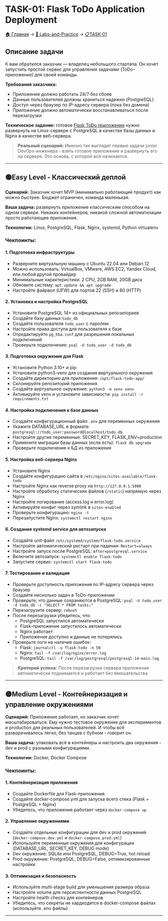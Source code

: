 # TASK-01: Flask ToDo Application Deployment

[🏠 Главная](../../README.md) → [🎯 Labs-and-Practice](../../README.md#-labs-and-practice) → [📋TASK-01](README.md)

## Описание задачи

К вам обратился заказчик — владелец небольшого стартапа. Он хочет запустить простой сервис для управления задачами (ToDo-приложение) для своей команды.

**Требования заказчика:**
- Приложение должно работать 24/7 без сбоев
- Данные пользователей должны храниться надежно (PostgreSQL)
- Доступ через браузер по IP-адресу сервера (пока без домена)
- Приложение должно автоматически восстанавливаться после перезагрузки

**Техническое задание:** готовое [Flask ToDo приложение](https://github.com/mistermedved01/flask-todo-app) нужно развернуть на Linux-сервере с PostgreSQL в качестве базы данных и Nginx в качестве веб-сервера.

> **Реальный сценарий:** Именно так выглядят первые задачи junior DevOps-инженера - взять готовое приложение и развернуть его на сервере. Это основа, с которой всё начинается.

---

## 🟢Easy Level - Классический деплой
**Сценарий:** Заказчик хочет MVP (минимально работающий продукт) как можно быстрее. Бюджет ограничен, команда маленькая.

**Ваша задача:** развернуть приложение классическим способом на одном сервере. Никаких контейнеров, никакой сложной автоматизации просто работающее приложение.

**Технологии:** Linux, PostgreSQL, Flask, Nginx, systemd, Python virtualenv

### Чекпоинты:

#### 1. Подготовка инфраструктуры
- Разверните виртуальную машину с Ubuntu 22.04 или Debian 12
- Можно использовать: VirtualBox, VMware, AWS EC2, Yandex Cloud, или любой другой провайдер
- Минимальные характеристики: 2 CPU, 2GB RAM, 20GB диск
- Обновите систему: `apt update && apt upgrade`
- Настройте файрвол (UFW) для портов 22 (SSH) и 80 (HTTP)

#### 2. Установка и настройка PostgreSQL
- Установите PostgreSQL 14+ из официальных репозиториев
- Создайте базу данных `todo_db`
- Создайте пользователя `todo_user` с паролем
- Настройте права доступа для пользователя к базе
- Отредактируйте `pg_hba.conf` для разрешения локальных подключений
- Проверьте подключение: `psql -U todo_user -d todo_db`

#### 3. Подготовка окружения для Flask
- Установите Python 3.10+ и pip
- Установите python3-venv для создания виртуального окружения
- Создайте директорию для приложения: `/opt/flask-todo-app/`
- Склонируйте репозиторий приложения
- Создайте виртуальное окружение: `python3 -m venv venv`
- Активируйте venv и установите зависимости: `pip install -r requirements.txt`

#### 4. Настройка подключения к базе данных
- Создайте конфигурационный файл `.env` для переменных окружения
- Укажите DATABASE_URL в формате: `postgresql://todo_user:password@localhost/todo_db`
- Настройте другие переменные: SECRET_KEY, FLASK_ENV=production
- Примените миграции базы данных (если есть): `flask db upgrade`
- Проверьте подключение к БД из приложения

#### 5. Настройка веб-сервера Nginx
- Установите Nginx
- Создайте конфигурацию сайта в `/etc/nginx/sites-available/flask-todo`
- Настройте Nginx как reverse proxy на `http://127.0.0.1:5000`
- Настройте обработку статических файлов (`/static`) напрямую через Nginx
- Настройте логирование (access.log и error.log)
- Активируйте конфиг через symlink в `sites-enabled`
- Проверьте конфигурацию: `nginx -t`
- Перезапустите Nginx: `systemctl restart nginx`

#### 6. Создание systemd service для автозапуска
- Создайте unit-файл `/etc/systemd/system/flask-todo.service`
- Настройте автоматический рестарт при падении: `Restart=always`
- Настройте запуск после PostgreSQL: `After=postgresql.service`
- Включите автозапуск: `systemctl enable flask-todo`
- Запустите сервис: `systemctl start flask-todo`

#### 7. Тестирование и валидация
- Проверьте доступность приложения по IP-адресу сервера через браузер
- Создайте несколько задач в ToDo-приложении
- Проверьте, что данные сохраняются в PostgreSQL: `psql -U todo_user -d todo_db -c "SELECT * FROM tasks;"`
- Перезагрузите сервер: `reboot`
- После перезагрузки убедитесь, что:
  - PostgreSQL запустился автоматически
  - Flask-приложение запустилось автоматически
  - Nginx работает
  - Приложение доступно и данные не потерялись
- Проверьте логи на наличие ошибок:
  - Flask: `journalctl -u flask-todo -n 50`
  - Nginx: `tail -f /var/log/nginx/error.log`
  - PostgreSQL: `tail -f /var/log/postgresql/postgresql-14-main.log`

> **Критерий успеха:** После перезагрузки сервера приложение автоматически поднимается и работает без вмешательства

---

## 🟡Medium Level - Контейнеризация и управление окружениями
**Сценарий:** Приложение работает, но заказчик хочет масштабироваться. Ему нужно тестовое окружение для экспериментов и production для реальных пользователей. И чтобы всё разворачивалось легко, без танцев с бубном - говорит он.

**Ваша задача:** упаковать всё в контейнеры и настроить два окружения - dev и prod с разными конфигурациями.

**Технологии:** Docker, Docker Compose

### Чекпоинты:

#### 1. Контейнеризация приложения
- Создайте Dockerfile для Flask-приложения
- Создайте docker-compose.yml для запуска всего стека (Flask + PostgreSQL + Nginx)
- Убедитесь, что приложение работает через `docker-compose up`

#### 2. Управление окружениями
- Создайте отдельные конфигурации для dev и prod окружений (`docker-compose.dev.yml` и `docker-compose.prod.yml`)
- Используйте переменные окружения для конфигурации (DATABASE_URL, SECRET_KEY, DEBUG mode)
- Dev окружение: SQLite или PostgreSQL, DEBUG=True, hot reload
- Prod окружение: PostgreSQL, DEBUG=False, оптимизированные настройки

#### 3. Оптимизация и безопасность
- Используйте multi-stage build для уменьшения размера образа
- Настройте volume для персистентности данных PostgreSQL
- Настройте health checks для контейнеров
- Убедитесь, что секреты не хардкодятся в docker-compose файлах (используйте .env файлы)

---
